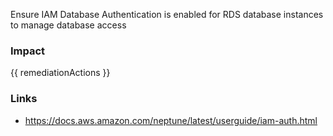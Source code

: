 
Ensure IAM Database Authentication is enabled for RDS database instances to manage database access

### Impact
<!-- Add Impact here -->

<!-- DO NOT CHANGE -->
{{ remediationActions }}

### Links
- https://docs.aws.amazon.com/neptune/latest/userguide/iam-auth.html


